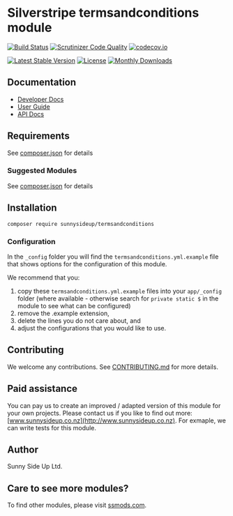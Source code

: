 # Silverstripe termsandconditions module
[![Build Status](https://travis-ci.org/sunnysideup/silverstripe-termsandconditions.svg?branch=master)](https://travis-ci.org/sunnysideup/silverstripe-termsandconditions)
[![Scrutinizer Code Quality](https://scrutinizer-ci.com/g/sunnysideup/silverstripe-termsandconditions/badges/quality-score.png?b=master)](https://scrutinizer-ci.com/g/sunnysideup/silverstripe-termsandconditions/?branch=master)
[![codecov.io](https://codecov.io/github/sunnysideup/silverstripe-termsandconditions/coverage.svg?branch=master)](https://codecov.io/github/sunnysideup/silverstripe-termsandconditions?branch=master)

[![Latest Stable Version](https://poser.pugx.org/sunnysideup/termsandconditions/version)](https://packagist.org/packages/sunnysideup/termsandconditions)
[![License](https://poser.pugx.org/sunnysideup/termsandconditions/license)](https://packagist.org/packages/sunnysideup/termsandconditions)
[![Monthly Downloads](https://poser.pugx.org/sunnysideup/termsandconditions/d/monthly)](https://packagist.org/packages/sunnysideup/termsandconditions)


## Documentation



 * [Developer Docs](docs/en/INDEX.md)
 * [User Guide](docs/en/userguide.md)
 * [API Docs](http://docs.ssmods.com/sunnysideup/termsandconditions/classes.xhtml)


## Requirements



See [composer.json](composer.json) for details


### Suggested Modules



See [composer.json](composer.json) for details


## Installation


```
composer require sunnysideup/termsandconditions
```

### Configuration



In the `_config` folder you will find the `termsandconditions.yml.example`
file that shows options for the configuration of this module.

We recommend that you:

  1. copy these `termsandconditions.yml.example` files into your
`app/_config` folder (where available - otherwise search for `private static $` in the module to see what can be configured)
  2. remove the .example extension,
  3. delete the lines you do not care about, and
  4. adjust the configurations that you would like to use.


## Contributing



We welcome any contributions. See [CONTRIBUTING.md](CONTRIBUTING.md) for more details.

## Paid assistance



You can pay us to create an improved / adapted version of this module for your own projects.  Please contact us if you like to find out more: [www.sunnysideup.co.nz](http://www.sunnysideup.co.nz).  For exmaple, we can write tests for this module.  

## Author



Sunny Side Up Ltd.


## Care to see more modules?

To find other modules, please visit [ssmods.com](http://ssmods.com/).
